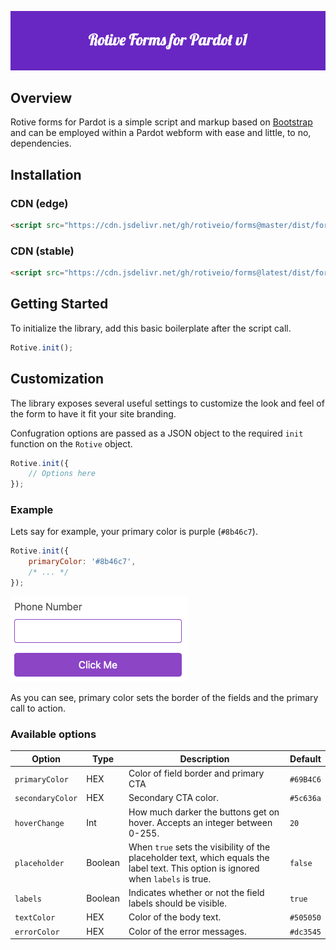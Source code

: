 ![Rotive IO Forms for Pardot](https://github.com/RotiveIO/Forms/raw/main/Static/bannerv1.png)

## Overview

Rotive forms for Pardot is a simple script and markup based on [Bootstrap](https://getbootstrap.com/) and can be employed within a Pardot webform with ease and little, to no, dependencies.

## Installation

### CDN (edge)
```html
<script src="https://cdn.jsdelivr.net/gh/rotiveio/forms@master/dist/forms.js"></script>
```

### CDN (stable)
```html
<script src="https://cdn.jsdelivr.net/gh/rotiveio/forms@latest/dist/forms.js"></script>
```

## Getting Started

To initialize the library, add this basic boilerplate after the script call.

```javascript
Rotive.init();
```

## Customization

The library exposes several useful settings to customize the look and feel of the form to have it fit your site branding.

Confugration options are passed as a JSON object to the required `init` function on the `Rotive` object.

```javascript
Rotive.init({
	// Options here
});
```

### Example

Lets say for example, your primary color is purple (`#8b46c7`).

```javascript
Rotive.init({
	primaryColor: '#8b46c7',
	/* ... */
});
```

![Rotive IO Primary color example](https://github.com/RotiveIO/Forms/raw/main/Static/primaryColor.png)

As you can see, primary color sets the border of the fields and the primary call to action.

### Available options

|Option|Type|Description|Default|
|------|----|-----------|-------|
|`primaryColor`|HEX|Color of field border and primary CTA|`#69B4C6`|
|`secondaryColor`|HEX|Secondary CTA color.|`#5c636a`|
|`hoverChange`|Int|How much darker the buttons get on hover. Accepts an integer between 0-255.|`20`|
|`placeholder`|Boolean|When `true` sets the visibility of the placeholder text, which equals the label text. This option is ignored when `labels` is true.|`false`
|`labels`|Boolean|Indicates whether or not the field labels should be visible.|`true`
|`textColor`|HEX|Color of the body text.|`#505050`
|`errorColor`|HEX|Color of the error messages.|`#dc3545`